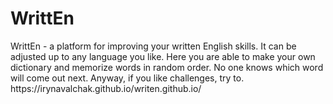 <h1>WrittEn</h1>
<p>WrittEn - a platform for improving your written English skills. It can be adjusted up to any language you like. Here you are able to make your own dictionary and memorize words in random order. No one knows which word will come out next. Anyway, if you like challenges, try to.
https://irynavalchak.github.io/writen.github.io/</p>
